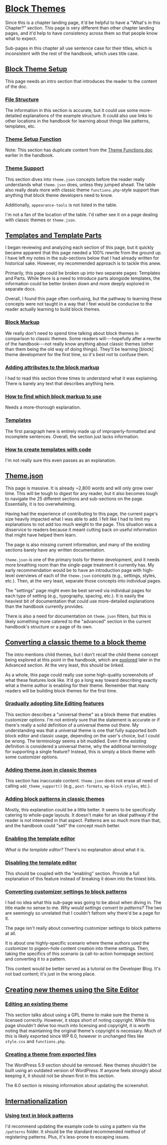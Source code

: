 # [Block Themes](https://developer.wordpress.org/themes/block-themes/)

Since this is a chapter landing page, it'd be helpful to have a "What's in this Chapter?" section. This page is very different than other chapter landing pages, and it'd help to have consistency across them so that people know what to expect.

Sub-pages in this chapter all use sentence case for their titles, which is inconsistent with the rest of the handbook, which uses title case.

## [Block Theme Setup](https://developer.wordpress.org/themes/block-themes/block-theme-setup/)

This page needs an intro section that introduces the reader to the content of the doc.

### [File Structure](https://developer.wordpress.org/themes/block-themes/block-theme-setup/#file-structure)

The information in this section is accurate, but it could use some more-detailed explanations of the example structure. It could also use links to other locations in the handbook for learning about things like patterns, templates, etc.

### [Theme Setup Function](https://developer.wordpress.org/themes/block-themes/block-theme-setup/#theme-setup-function)

Note: This section has duplicate content from the [Theme Functions doc](https://developer.wordpress.org/themes/basics/theme-functions/) earlier in the handbook.

### [Theme Support](https://developer.wordpress.org/themes/block-themes/block-theme-setup/#theme-support)

This section dives into `theme.json` concepts before the reader really understands what `theme.json` does, unless they jumped ahead. The table also really deals more with classic theme `functions.php`-style support than anything that block theme developers need to know.

Additionally, `appearance-tools` is not listed in the table.

I'm not a fan of the location of the table. I'd rather see it on a page dealing with classic themes or `theme.json`.

## [Templates and Template Parts](https://developer.wordpress.org/themes/block-themes/templates-and-template-parts/)

I began reviewing and analyzing each section of this page, but it quickly became apparent that this page needed a 100% rewrite from the ground up. I have left my notes in the sub-sections below that I had already written for historical sake. However, my recommended approach is to tackle this anew.

Primarily, this page could be broken up into two separate pages:  Templates and Parts. While there is a need to introduce parts alongside templates, the information could be better broken down and more deeply explored in separate docs.

Overall, I found this page often confusing, but the pathway to learning these concepts were not taught in a way that I feel would be conducive to the reader actually learning to build block themes.

### [Block Markup](https://developer.wordpress.org/themes/block-themes/templates-and-template-parts/#block-markup)

We really don't need to spend time talking about block themes in comparison to classic themes. Some readers will---hopefully after a rewrite of the handbook---not really know anything about classic themes (other than them being the old way of doing things). They'll be learning [block] theme development for the first time, so it's best not to confuse them.

### [Adding attributes to the block markup](https://developer.wordpress.org/themes/block-themes/templates-and-template-parts/#adding-attributes-to-the-block-markup)

I had to read this section three times to understand what it was explaining. There is barely any text that describes anything here.

### [How to find which block markup to use](https://developer.wordpress.org/themes/block-themes/templates-and-template-parts/#how-to-find-which-block-markup-to-use)

Needs a more-thorough explanation.

### [Templates](https://developer.wordpress.org/themes/block-themes/templates-and-template-parts/#block-798d87ea-3c2f-4065-a24e-215b644acc95)

The first paragraph here is entirely made up of improperly-formatted and incomplete sentences. Overall, the section just lacks information.

### [How to create templates with code](https://developer.wordpress.org/themes/block-themes/templates-and-template-parts/#how-to-create-templates-with-code)

I'm not really sure this even passes as an explanation.

## [Theme.json](https://developer.wordpress.org/themes/advanced-topics/theme-json/)

This page is massive. It is already ~2,800 words and will only grow over time. This will be tough to digest for any reader, but it also becomes tough to navigate the 25 different sections and sub-sections on the page. Essentially, it is too overwhelming.

Having had the experience of contributing to this page, the current page's size heavily impacted what I was able to add. I felt like I had to limit my explanations to not add too much weight to the page. This situation was a disservice to readers because it meant cutting back on useful information that might have helped them learn.

The page is also missing current information, and many of the existing sections barely have any written documentation.

`theme.json` is one of the primary tools for theme development, and it needs more breathing room than the single-page treatment it currently has. My early recommendation would be to have an introduction page with high-level overviews of each of the `theme.json` concepts (e.g., settings, styles, etc.). Then, at the very least, separate those concepts into individual pages. 

The "settings" page might even be best served via individual pages for each type of setting (e.g., typography, spacing, etc.). It is easily the heaviest bit of documentation that could use more-detailed explanations than the handbook currently provides.

There is also a need for documentation on `theme.json` filters, but this is likely something more catered to the "advanced" section in the current handbook's structure or a page of its own.

## [Converting a classic theme to a block theme](https://developer.wordpress.org/themes/block-themes/converting-a-classic-theme-to-a-block-theme/)

The intro mentions child themes, but I don't recall the child theme concept being explored at this point in the handbook, which are [explored](https://developer.wordpress.org/themes/advanced-topics/child-themes/) later in the Advanced section. At the very least, this should be linked.

As a whole, this page could really use some high-quality screenshots of what these features look like. It'd go a long way toward describing exactly what a theme author is enabling for their theme. Remember that many readers will be building block themes for the first time.

### [Gradually adopting Site Editing features](https://developer.wordpress.org/themes/block-themes/converting-a-classic-theme-to-a-block-theme/#gradually-adopting-the-full-site-editing)

This section describes a "universal theme" as a block theme that enables customizer options. I'm not entirely sure that the statement is accurate or if there's really a solid definition of a universal theme out there. My understanding was that a universal theme is one that fully supported both block editor and classic usage, depending on the user's choice, but I could be wrong. The terminology seems a bit muddied. Even if the existing definition is considered a universal theme, why the additional terminology for supporting a single feature? Instead, this is simply a block theme with some customizer options.

### [Adding theme.json in classic themes](https://developer.wordpress.org/themes/block-themes/converting-a-classic-theme-to-a-block-theme/#adding-theme-json-in-classic-themes)

This section has inaccurate content. `theme.json` does not erase all need of calling `add_theme_support()` (e.g., `post-formats`, `wp-block-styles`, etc.).

### [Adding block patterns in classic themes](https://developer.wordpress.org/themes/block-themes/converting-a-classic-theme-to-a-block-theme/#adding-block-patterns-in-classic-themes)

Mostly, this explanation could be a little better. It seems to be specifically catering to whole-page layouts. It doesn't make for an ideal pathway if the reader is not interested in that aspect. Patterns are so much more than that, and the handbook could "sell" the concept much better.

### [Enabling the template editor](https://developer.wordpress.org/themes/block-themes/converting-a-classic-theme-to-a-block-theme/#enabling-template-editor)

_What is the template editor?_ There's no explanation about what it is.

### [Disabling the template editor](https://developer.wordpress.org/themes/block-themes/converting-a-classic-theme-to-a-block-theme/#disabling-template-editor)

This should be coupled with the "enabling" section. Provide a full explanation of this feature instead of breaking it down into the tiniest bits.

### [Converting customizer settings to block patterns](https://developer.wordpress.org/themes/block-themes/converting-customizer-settings-to-block-patterns/)

I had no idea what this sub-page was going to be about when diving in. The title made no sense to me. _Why would settings convert to patterns?_ The two are seemingly so unrelated that I couldn't fathom why there'd be a page for it.

The page isn't really about converting customizer settings to block patterns at all.

It is about one highly-specific scenario where theme authors used the customizer to pigeon-hole content creation into theme settings. Then, taking the specifics of this scenario (a call-to-action homepage section) and converting it to a pattern.

This content would be better served as a tutorial on the Developer Blog. It's not bad content; it's just in the wrong place.

## [Creating new themes using the Site Editor](https://developer.wordpress.org/themes/block-themes/creating-new-themes-using-the-site-editor/)

### [Editing an existing theme](https://developer.wordpress.org/themes/block-themes/creating-new-themes-using-the-site-editor/#editing-an-existing-theme)

This section talks about using a GPL theme to make sure the theme is licensed correctly. However, it stops short of noting copyright. While this page shouldn't delve too much into licensing and copyright, it is worth noting that maintaining the original theme's copyright is necessary. Much of this is likely exported since WP 6.0, however in unchanged files like `style.css` and `functions.php`.

### [Creating a theme from exported files](https://developer.wordpress.org/themes/block-themes/creating-new-themes-using-the-site-editor/#creating-a-theme-from-the-exported-files)

The WordPress 5.9 section should be removed. New themes shouldn't be built using an outdated version of WordPress. If anyone feels strongly about keeping it, it should not be shown first in this section.

The 6.0 section is missing information about updating the screenshot.

## [Internationalization](https://developer.wordpress.org/themes/block-themes/internationalization/)

### [Using text in block patterns](https://developer.wordpress.org/themes/block-themes/internationalization/#using-text-in-block-patterns)

I'd recommend updating the example code to using a pattern via the `/patterns` folder. It should be the standard recommended method of registering patterns. Plus, it's less-prone to escaping issues.
